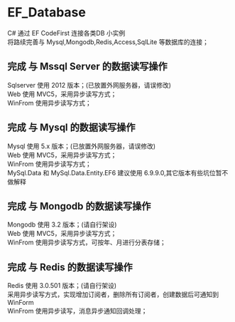 # EF_Database
  C# 通过 EF CodeFirst 连接各类DB 小实例<br>
  将路续完善与 Mysql,Mongodb,Redis,Access,SqlLite 等数据库的连接；

## 完成 与 Mssql Server 的数据读写操作
  Sqlserver 使用 2012 版本；(已放置外网服务器，请误修改)<br>
  Web 使用 MVC5，采用异步读写方式；<br>
  WinFrom 使用异步读写方式；<br>
  
## 完成 与 Mysql 的数据读写操作
  Mysql 使用 5.x 版本；(已放置外网服务器，请误修改)<br>
  Web 使用 MVC5，采用异步读写方式；<br>
  WinFrom 使用异步读写方式；<br>
  MySql.Data 和 MySql.Data.Entity.EF6 建议使用 6.9.9.0,其它版本有些坑位暂不做解释<br>
  
## 完成 与 Mongodb 的数据读写操作
  Mongodb 使用 3.2 版本；(请自行架设)<br>
  Web 使用 MVC5，采用异步读写方式；<br>
  WinFrom 使用异步读写方式，可按年、月进行分表存储；<br>
  
## 完成 与 Redis 的数据读写操作
  Redis 使用 3.0.501 版本；(请自行架设)<br>
  采用异步读写方式，实现增加订阅者，删除所有订阅者，创建数据后可通知到WinForm<br>
  WinFrom 使用异步读写，消息异步通知回调处理；<br>
  

